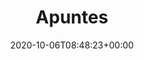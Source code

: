 ---
title : "Apuntes"
description: "En esta sección podrás encontrar una descripción más detallada de los temas que se tocarán en algunas de los cursos que llevarás. Si lo que buscas es material de estudio, dirígite a la sección de \"Cursos\"."
lead: "En los últimos meses hemos ido publicando varios cursos, estos comprenden principalmente los temas que verás en clase. Todavía no hemos terminado con ellos. A lo largo del año haremos varias actualizaciones en respuesta a los comentarios que recibiremos de ustedes. Si lo que buscas es material de estudio, dirígite a la sección de \"Cursos\"."
date: 2020-10-06T08:48:23+00:00
lastmod:
  - :git
  - lastmod
  - date
  - publishDate
draft: true
images: []
alias: ["/summaries/introduccion"]
math: false
---